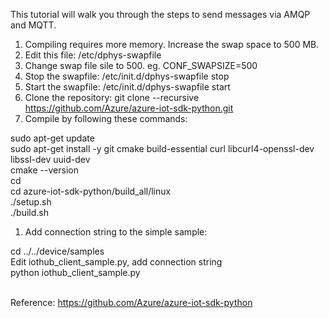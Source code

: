 This tutorial will walk you through the steps to send messages via AMQP and MQTT.

1. Compiling requires more memory.  Increase the swap space to 500 MB.
  1. Edit this file:  /etc/dphys-swapfile 
  1. Change swap file sile to 500.  eg. CONF_SWAPSIZE=500
  1. Stop the swapfile: /etc/init.d/dphys-swapfile stop
  1. Start the swapfile: /etc/init.d/dphys-swapfile start
1. Clone the repository:  git clone --recursive https://github.com/Azure/azure-iot-sdk-python.git 
1. Compile by following these commands:

sudo apt-get update <br>
sudo apt-get install -y git cmake build-essential curl libcurl4-openssl-dev libssl-dev uuid-dev <br>
cmake --version <br>
cd <br>
cd azure-iot-sdk-python/build_all/linux <br>
./setup.sh <br>
./build.sh <br>
1. Add connection string to the simple sample:

cd ../../device/samples <br>
Edit iothub_client_sample.py, add connection string <br>
python iothub_client_sample.py <br> <br>

Reference: https://github.com/Azure/azure-iot-sdk-python
